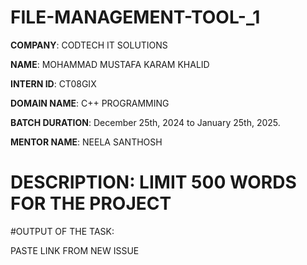 # FILE-MANAGEMENT-TOOL-_1

**COMPANY**: CODTECH IT SOLUTIONS

**NAME**: MOHAMMAD MUSTAFA KARAM KHALID

**INTERN ID**: CT08GIX

**DOMAIN NAME**: C++ PROGRAMMING

**BATCH DURATION**: December 25th, 2024 to January 25th, 2025.

**MENTOR NAME**: NEELA SANTHOSH

# DESCRIPTION: LIMIT 500 WORDS FOR THE PROJECT 

#OUTPUT OF THE TASK: 

PASTE LINK FROM NEW ISSUE 
